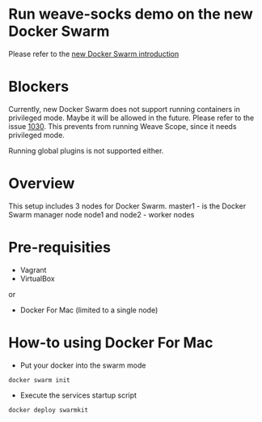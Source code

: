 # Run weave-socks demo on the new Docker Swarm

Please refer to the [new Docker Swarm introduction](http://container-solutions.com/hail-new-docker-swarm/)

# Blockers

Currently, new Docker Swarm does not support running containers in privileged mode. 
Maybe it will be allowed in the future.
Please refer to the issue [1030](https://github.com/docker/swarmkit/issues/1030#issuecomment-232299819).
This prevents from running Weave Scope, since it needs privileged mode.

Running global plugins is not supported either.

# Overview

This setup includes 3 nodes for Docker Swarm.
master1 - is the Docker Swarm manager node
node1 and node2 - worker nodes

# Pre-requisities

* Vagrant
* VirtualBox

or 

* Docker For Mac (limited to a single node)


# How-to using Docker For Mac

* Put your docker into the swarm mode
```
docker swarm init
```

* Execute the services startup script
```
docker deploy swarmkit
```
